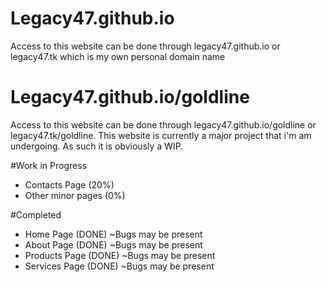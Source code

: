 Legacy47.github.io
====
Access to this website can be done through legacy47.github.io or legacy47.tk which is my own personal domain name

Legacy47.github.io/goldline
====
Access to this website can be done through legacy47.github.io/goldline or legacy47.tk/goldline.
This website is currently a major project that i'm am undergoing. 
As such it is obviously a WIP.

#Work in Progress
* Contacts Page (20%)
* Other minor pages (0%)

#Completed
* Home Page (DONE) ~Bugs may be present
* About Page (DONE) ~Bugs may be present
* Products Page (DONE) ~Bugs may be present
* Services Page (DONE) ~Bugs may be present
